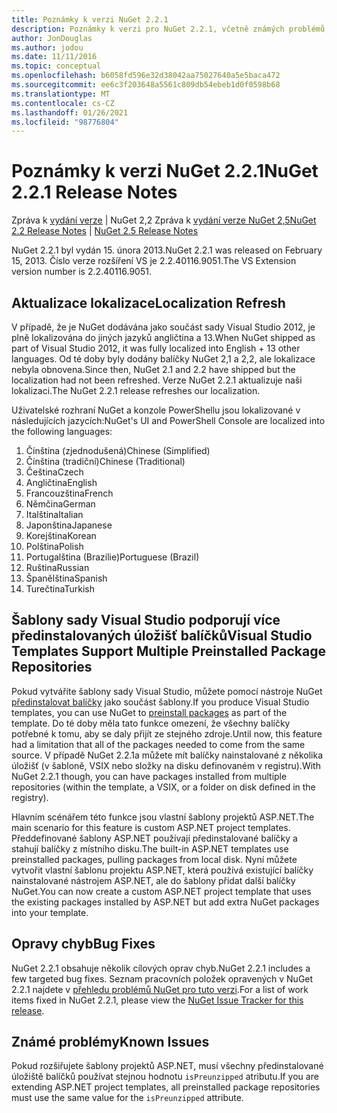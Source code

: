 ```yaml
---
title: Poznámky k verzi NuGet 2.2.1
description: Poznámky k verzi pro NuGet 2.2.1, včetně známých problémů, oprav chyb, přidaných funkcí a chcete odeslat obecnou.
author: JonDouglas
ms.author: jodou
ms.date: 11/11/2016
ms.topic: conceptual
ms.openlocfilehash: b6058fd596e32d38042aa75027640a5e5baca472
ms.sourcegitcommit: ee6c3f203648a5561c809db54ebeb1d0f0598b68
ms.translationtype: MT
ms.contentlocale: cs-CZ
ms.lasthandoff: 01/26/2021
ms.locfileid: "98776804"
---
```

# <a name="nuget-221-release-notes"></a><span data-ttu-id="f45e2-103">Poznámky k verzi NuGet 2.2.1</span><span class="sxs-lookup"><span data-stu-id="f45e2-103">NuGet 2.2.1 Release Notes</span></span>

<span data-ttu-id="f45e2-104">Zpráva k [vydání verze](../release-notes/nuget-2.2.md)  |  NuGet 2,2 Zpráva k [vydání verze NuGet 2,5](../release-notes/nuget-2.5.md)</span><span class="sxs-lookup"><span data-stu-id="f45e2-104">[NuGet 2.2 Release Notes](../release-notes/nuget-2.2.md) | [NuGet 2.5 Release Notes](../release-notes/nuget-2.5.md)</span></span>

<span data-ttu-id="f45e2-105">NuGet 2.2.1 byl vydán 15. února 2013.</span><span class="sxs-lookup"><span data-stu-id="f45e2-105">NuGet 2.2.1 was released on February 15, 2013.</span></span>  <span data-ttu-id="f45e2-106">Číslo verze rozšíření VS je 2.2.40116.9051.</span><span class="sxs-lookup"><span data-stu-id="f45e2-106">The VS Extension version number is 2.2.40116.9051.</span></span>

## <a name="localization-refresh"></a><span data-ttu-id="f45e2-107">Aktualizace lokalizace</span><span class="sxs-lookup"><span data-stu-id="f45e2-107">Localization Refresh</span></span>
<span data-ttu-id="f45e2-108">V případě, že je NuGet dodávána jako součást sady Visual Studio 2012, je plně lokalizována do jiných jazyků angličtina a 13.</span><span class="sxs-lookup"><span data-stu-id="f45e2-108">When NuGet shipped as part of Visual Studio 2012, it was fully localized into English + 13 other languages.</span></span>  <span data-ttu-id="f45e2-109">Od té doby byly dodány balíčky NuGet 2,1 a 2,2, ale lokalizace nebyla obnovena.</span><span class="sxs-lookup"><span data-stu-id="f45e2-109">Since then, NuGet 2.1 and 2.2 have shipped but the localization had not been refreshed.</span></span>  <span data-ttu-id="f45e2-110">Verze NuGet 2.2.1 aktualizuje naši lokalizaci.</span><span class="sxs-lookup"><span data-stu-id="f45e2-110">The NuGet 2.2.1 release refreshes our localization.</span></span>

<span data-ttu-id="f45e2-111">Uživatelské rozhraní NuGet a konzole PowerShellu jsou lokalizované v následujících jazycích:</span><span class="sxs-lookup"><span data-stu-id="f45e2-111">NuGet's UI and PowerShell Console are localized into the following languages:</span></span>

1. <span data-ttu-id="f45e2-112">Čínština (zjednodušená)</span><span class="sxs-lookup"><span data-stu-id="f45e2-112">Chinese (Simplified)</span></span>
1. <span data-ttu-id="f45e2-113">Čínština (tradiční)</span><span class="sxs-lookup"><span data-stu-id="f45e2-113">Chinese (Traditional)</span></span>
1. <span data-ttu-id="f45e2-114">Čeština</span><span class="sxs-lookup"><span data-stu-id="f45e2-114">Czech</span></span>
1. <span data-ttu-id="f45e2-115">Angličtina</span><span class="sxs-lookup"><span data-stu-id="f45e2-115">English</span></span>
1. <span data-ttu-id="f45e2-116">Francouzština</span><span class="sxs-lookup"><span data-stu-id="f45e2-116">French</span></span>
1. <span data-ttu-id="f45e2-117">Němčina</span><span class="sxs-lookup"><span data-stu-id="f45e2-117">German</span></span>
1. <span data-ttu-id="f45e2-118">Italština</span><span class="sxs-lookup"><span data-stu-id="f45e2-118">Italian</span></span>
1. <span data-ttu-id="f45e2-119">Japonština</span><span class="sxs-lookup"><span data-stu-id="f45e2-119">Japanese</span></span>
1. <span data-ttu-id="f45e2-120">Korejština</span><span class="sxs-lookup"><span data-stu-id="f45e2-120">Korean</span></span>
1. <span data-ttu-id="f45e2-121">Polština</span><span class="sxs-lookup"><span data-stu-id="f45e2-121">Polish</span></span>
1. <span data-ttu-id="f45e2-122">Portugalština (Brazílie)</span><span class="sxs-lookup"><span data-stu-id="f45e2-122">Portuguese (Brazil)</span></span>
1. <span data-ttu-id="f45e2-123">Ruština</span><span class="sxs-lookup"><span data-stu-id="f45e2-123">Russian</span></span>
1. <span data-ttu-id="f45e2-124">Španělština</span><span class="sxs-lookup"><span data-stu-id="f45e2-124">Spanish</span></span>
1. <span data-ttu-id="f45e2-125">Turečtina</span><span class="sxs-lookup"><span data-stu-id="f45e2-125">Turkish</span></span>

## <a name="visual-studio-templates-support-multiple-preinstalled-package-repositories"></a><span data-ttu-id="f45e2-126">Šablony sady Visual Studio podporují více předinstalovaných úložišť balíčků</span><span class="sxs-lookup"><span data-stu-id="f45e2-126">Visual Studio Templates Support Multiple Preinstalled Package Repositories</span></span>
<span data-ttu-id="f45e2-127">Pokud vytváříte šablony sady Visual Studio, můžete pomocí nástroje NuGet [předinstalovat balíčky](../visual-studio-extensibility/visual-studio-templates.md) jako součást šablony.</span><span class="sxs-lookup"><span data-stu-id="f45e2-127">If you produce Visual Studio templates, you can use NuGet to [preinstall packages](../visual-studio-extensibility/visual-studio-templates.md) as part of the template.</span></span>  <span data-ttu-id="f45e2-128">Do té doby měla tato funkce omezení, že všechny balíčky potřebné k tomu, aby se daly přijít ze stejného zdroje.</span><span class="sxs-lookup"><span data-stu-id="f45e2-128">Until now, this feature had a limitation that all of the packages needed to come from the same source.</span></span>  <span data-ttu-id="f45e2-129">V případě NuGet 2.2.1a můžete mít balíčky nainstalované z několika úložišť (v šabloně, VSIX nebo složky na disku definovaném v registru).</span><span class="sxs-lookup"><span data-stu-id="f45e2-129">With NuGet 2.2.1 though, you can have packages installed from multiple repositories (within the template, a VSIX, or a folder on disk defined in the registry).</span></span>

<span data-ttu-id="f45e2-130">Hlavním scénářem této funkce jsou vlastní šablony projektů ASP.NET.</span><span class="sxs-lookup"><span data-stu-id="f45e2-130">The main scenario for this feature is custom ASP.NET project templates.</span></span>  <span data-ttu-id="f45e2-131">Předdefinované šablony ASP.NET používají předinstalované balíčky a stahují balíčky z místního disku.</span><span class="sxs-lookup"><span data-stu-id="f45e2-131">The built-in ASP.NET templates use preinstalled packages, pulling packages from local disk.</span></span>  <span data-ttu-id="f45e2-132">Nyní můžete vytvořit vlastní šablonu projektu ASP.NET, která používá existující balíčky nainstalované nástrojem ASP.NET, ale do šablony přidat další balíčky NuGet.</span><span class="sxs-lookup"><span data-stu-id="f45e2-132">You can now create a custom ASP.NET project template that uses the existing packages installed by ASP.NET but add extra NuGet packages into your template.</span></span>

## <a name="bug-fixes"></a><span data-ttu-id="f45e2-133">Opravy chyb</span><span class="sxs-lookup"><span data-stu-id="f45e2-133">Bug Fixes</span></span>
<span data-ttu-id="f45e2-134">NuGet 2.2.1 obsahuje několik cílových oprav chyb.</span><span class="sxs-lookup"><span data-stu-id="f45e2-134">NuGet 2.2.1 includes a few targeted bug fixes.</span></span> <span data-ttu-id="f45e2-135">Seznam pracovních položek opravených v NuGet 2.2.1 najdete v [přehledu problémů NuGet pro tuto verzi](http://nuget.codeplex.com/workitem/list/advanced?keyword=&status=Closed&type=All&priority=All&release=NuGet%202.2.1&assignedTo=All&component=All&sortField=LastUpdatedDate&sortDirection=Descending&page=0).</span><span class="sxs-lookup"><span data-stu-id="f45e2-135">For a list of work items fixed in NuGet 2.2.1, please view the [NuGet Issue Tracker for this release](http://nuget.codeplex.com/workitem/list/advanced?keyword=&status=Closed&type=All&priority=All&release=NuGet%202.2.1&assignedTo=All&component=All&sortField=LastUpdatedDate&sortDirection=Descending&page=0).</span></span>


## <a name="known-issues"></a><span data-ttu-id="f45e2-136">Známé problémy</span><span class="sxs-lookup"><span data-stu-id="f45e2-136">Known Issues</span></span>

<span data-ttu-id="f45e2-137">Pokud rozšiřujete šablony projektů ASP.NET, musí všechny předinstalované úložiště balíčků používat stejnou hodnotu `isPreunzipped` atributu.</span><span class="sxs-lookup"><span data-stu-id="f45e2-137">If you are extending ASP.NET project templates, all preinstalled package repositories must use the same value for the `isPreunzipped` attribute.</span></span>
